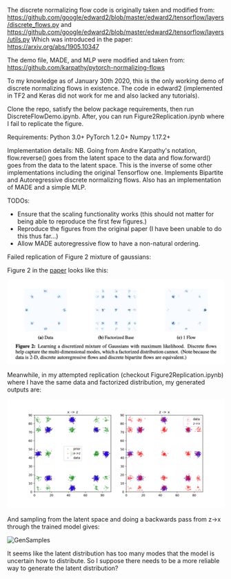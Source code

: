 The discrete normalizing flow code is originally taken and modified from: 
https://github.com/google/edward2/blob/master/edward2/tensorflow/layers/discrete_flows.py
and https://github.com/google/edward2/blob/master/edward2/tensorflow/layers/utils.py
Which was introduced in the paper: https://arxiv.org/abs/1905.10347 

The demo file, MADE, and MLP were modified and taken from: https://github.com/karpathy/pytorch-normalizing-flows

To my knowledge as of January 30th 2020, this is the only working demo of discrete normalizing flows in existence. The code in edward2 (implemented in TF2 and Keras did not work for me and also lacked any tutorials). 

Clone the repo, satisfy the below package requirements, then run DiscreteFlowDemo.ipynb. After, you can run Figure2Replication.ipynb where I fail to replicate the figure. 

Requirements: 
Python 3.0+
PyTorch 1.2.0+
Numpy 1.17.2+

Implementation details: 
NB. Going from Andre Karpathy's notation, flow.reverse() goes from the latent space to the data and flow.forward() goes from the data to the latent space. This is the inverse of some other implementations including the original Tensorflow one. 
Implements Bipartite and Autoregressive discrete normalizing flows. Also has an implementation of MADE and a simple MLP. 

TODOs:
* Ensure that the scaling functionality works (this should not matter for being able to reproduce the first few figures.)
* Reproduce the figures from the original paper (I have been unable to do this thus far...)
* Allow MADE autoregressive flow to have a non-natural ordering. 

Failed replication of Figure 2 mixture of gaussians:

Figure 2 in the [paper](https://arxiv.org/abs/1905.10347) looks like this: 

![PaperFigure](figures/Figure2FromPaper.png)

Meanwhile, in my attempted replication (checkout Figure2Replication.ipynb) where I have the same data and factorized distribution, my generated outputs are: 

![AnalyzeTraining](figures/Fig2Reproduce.png)

And sampling from the latent space and doing a backwards pass from z->x through the trained model gives: 

![GenSamples](figures/Fig2GeneratedSamples)

It seems like the latent distribution has too many modes that the model is uncertain how to distribute. So I suppose there needs to be a more reliable way to generate the latent distribution? 